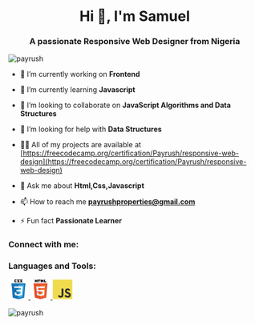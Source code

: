 <h1 align="center">Hi 👋, I'm Samuel</h1>
<h3 align="center">A passionate Responsive Web Designer from Nigeria</h3>

<p align="left"> <img src="https://komarev.com/ghpvc/?username=payrush&label=Profile%20views&color=0e75b6&style=flat" alt="payrush" /> </p>

- 🔭 I’m currently working on **Frontend**

- 🌱 I’m currently learning **Javascript**

- 👯 I’m looking to collaborate on **JavaScript Algorithms and Data Structures**

- 🤝 I’m looking for help with **Data Structures**

- 👨‍💻 All of my projects are available at [https://freecodecamp.org/certification/Payrush/responsive-web-design](https://freecodecamp.org/certification/Payrush/responsive-web-design)

- 💬 Ask me about **Html,Css,Javascript**

- 📫 How to reach me **payrushproperties@gmail.com**

- ⚡ Fun fact **Passionate Learner**

<h3 align="left">Connect with me:</h3>
<p align="left">
</p>

<h3 align="left">Languages and Tools:</h3>
<p align="left"> <a href="https://www.w3schools.com/css/" target="_blank" rel="noreferrer"> <img src="https://raw.githubusercontent.com/devicons/devicon/master/icons/css3/css3-original-wordmark.svg" alt="css3" width="40" height="40"/> </a> <a href="https://www.w3.org/html/" target="_blank" rel="noreferrer"> <img src="https://raw.githubusercontent.com/devicons/devicon/master/icons/html5/html5-original-wordmark.svg" alt="html5" width="40" height="40"/> </a> <a href="https://developer.mozilla.org/en-US/docs/Web/JavaScript" target="_blank" rel="noreferrer"> <img src="https://raw.githubusercontent.com/devicons/devicon/master/icons/javascript/javascript-original.svg" alt="javascript" width="40" height="40"/> </a> </p>

<p><img align="center" src="https://github-readme-stats.vercel.app/api/top-langs?username=payrush&show_icons=true&locale=en&layout=compact" alt="payrush" /></p>
